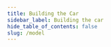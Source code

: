 ```yaml
---
title: Building the Car
sidebar_label: Building the car
hide_table_of_contents: false
slug: /model
---
```


